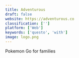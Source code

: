 ```yaml
---
title: Adventurous
draft: false 
website: https://adventurous.co
classification: ['']
platform: ['Web']
keywords: ['questo', 'with']
image: logo.png
---
```

Pokemon Go for families